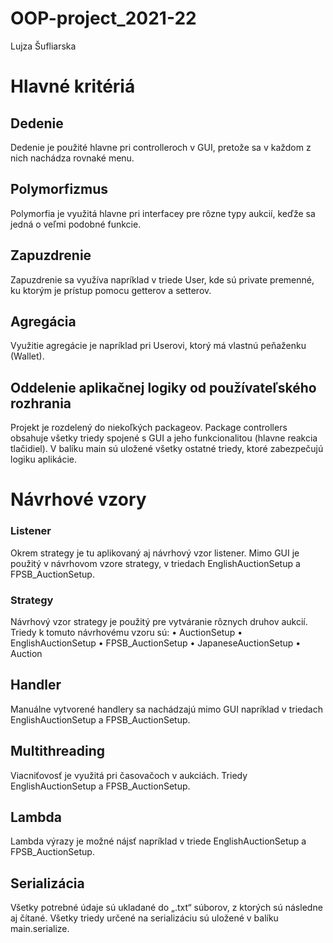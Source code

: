 # OOP-project_2021-22
Lujza Šufliarska

# Hlavné kritériá
## Dedenie
Dedenie je použité hlavne pri controlleroch v GUI, pretože sa v každom z nich nachádza rovnaké menu.

## Polymorfizmus
Polymorfia je využitá hlavne pri interfacey pre rôzne typy aukcií, keďže sa jedná o veľmi podobné funkcie.

## Zapuzdrenie
Zapuzdrenie sa využíva napríklad v triede User, kde sú private premenné, ku ktorým je prístup pomocu getterov a setterov.

## Agregácia
Využitie agregácie je napríklad pri Userovi, ktorý má vlastnú peňaženku (Wallet).

## Oddelenie aplikačnej logiky od používateľského rozhrania
Projekt je rozdelený do niekoľkých packageov. Package controllers obsahuje všetky triedy spojené s GUI a jeho funkcionalitou (hlavne reakcia tlačidiel). V balíku main sú uložené všetky ostatné triedy, ktoré zabezpečujú logiku aplikácie.

# Návrhové vzory
### Listener
Okrem strategy je tu aplikovaný aj návrhový vzor listener. Mimo GUI je použitý v návrhovom vzore strategy, v triedach EnglishAuctionSetup a FPSB_AuctionSetup.

### Strategy
Návrhový vzor strategy je použitý pre vytváranie rôznych druhov aukcií. Triedy k tomuto  návrhovému vzoru sú: 
•	AuctionSetup
•	EnglishAuctionSetup
•	FPSB_AuctionSetup
•	JapaneseAuctionSetup
•	Auction

## Handler
Manuálne vytvorené handlery sa nachádzajú mimo GUI napríklad v triedach EnglishAuctionSetup a FPSB_AuctionSetup.

## Multithreading
Viacniťovosť je využitá pri časovačoch v aukciách. Triedy EnglishAuctionSetup a FPSB_AuctionSetup.

## Lambda
Lambda výrazy je možné nájsť napríklad v triede EnglishAuctionSetup a FPSB_AuctionSetup.

## Serializácia
Všetky potrebné údaje sú ukladané do „.txt“ súborov, z ktorých sú následne aj čítané. Všetky triedy určené na serializáciu sú uložené v balíku main.serialize.
